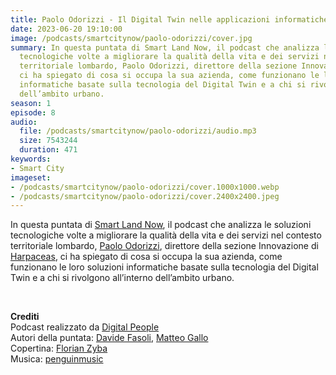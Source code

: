 ```yaml
---
title: Paolo Odorizzi - Il Digital Twin nelle applicazioni informatiche di Harpaceas
date: 2023-06-20 19:10:00
image: /podcasts/smartcitynow/paolo-odorizzi/cover.jpg
summary: In questa puntata di Smart Land Now, il podcast che analizza le soluzioni
  tecnologiche volte a migliorare la qualità della vita e dei servizi nel contesto
  territoriale lombardo, Paolo Odorizzi, direttore della sezione Innovazione di Harpaceas,
  ci ha spiegato di cosa si occupa la sua azienda, come funzionano le loro soluzioni
  informatiche basate sulla tecnologia del Digital Twin e a chi si rivolgono all’interno
  dell’ambito urbano.
season: 1
episode: 8
audio:
  file: /podcasts/smartcitynow/paolo-odorizzi/audio.mp3
  size: 7543244
  duration: 471
keywords:
- Smart City
imageset:
- /podcasts/smartcitynow/paolo-odorizzi/cover.1000x1000.webp
- /podcasts/smartcitynow/paolo-odorizzi/cover.2400x2400.jpeg
---
```


In questa puntata di [Smart Land Now](https://www.smartcitynow.it/), il podcast che analizza le soluzioni tecnologiche volte a migliorare la qualità della vita e dei servizi nel contesto territoriale lombardo, [Paolo Odorizzi](https://www.linkedin.com/in/paolo-odorizzi-029b1336/?originalSubdomain=it), direttore della sezione Innovazione di [Harpaceas](https://www.harpaceas.it/), ci ha spiegato di cosa si occupa la sua azienda, come funzionano le loro soluzioni informatiche basate sulla tecnologia del Digital Twin e a chi si rivolgono all’interno dell’ambito urbano.

<br>

**Crediti**<br>
Podcast realizzato da [Digital People](https://w3id.org/digitalpeople)<br>
Autori della puntata: [Davide Fasoli](https://www.linkedin.com/in/davide-fasoli-2b3246179/), [Matteo Gallo](https://www.linkedin.com/in/matteo-gallo-4a5ab31a8/)<br>
Copertina: [Florian Zyba](https://www.linkedin.com/in/florian-zyba/)<br>
Musica: [penguinmusic](https://pixabay.com/users/penguinmusic-24940186/)